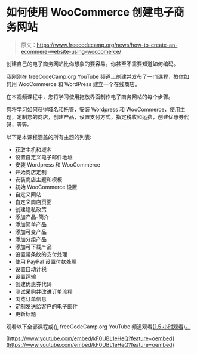 # 如何使用 WooCommerce 创建电子商务网站

> 原文：<https://www.freecodecamp.org/news/how-to-create-an-ecommere-website-using-woocomerce/>

创建自己的电子商务网站比你想象的要容易。你甚至不需要知道如何编码。

我刚刚在 freeCodeCamp.org YouTube 频道上创建并发布了一门课程，教你如何用 WooCommerce 和 WordPress 建立一个在线商店。

在本视频课程中，您将学习使用拖放界面制作电子商务网站的每个步骤。

您将学习如何获得域名和托管，安装 Wordpress 和 WooCommerce，使用主题，定制您的商店，创建产品，设置支付方式，指定税收和运费，创建优惠券代码，等等。

以下是本课程涵盖的所有主题的列表:

*   获取主机和域名
*   设置自定义电子邮件地址
*   安装 Wordpress 和 WooCommerce
*   开始商店定制
*   安装商店主题和模板
*   初始 WooCommerce 设置
*   自定义网站
*   自定义商店页面
*   创建隐私政策
*   添加产品-简介
*   添加简单产品
*   添加可变产品
*   添加分组产品
*   添加可下载产品
*   设置带条纹的支付处理
*   使用 PayPal 设置付款处理
*   设置自动计税
*   设置运输
*   创建优惠券代码
*   测试采购并改进订单流程
*   浏览订单信息
*   定制发送给客户的电子邮件
*   更新标题

观看以下全部课程或在 freeCodeCamp.org YouTube 频道观看[(1.5 小时观看)。](https://youtu.be/kF0UBL1eHeQ)

[https://www.youtube.com/embed/kF0UBL1eHeQ?feature=oembed](https://www.youtube.com/embed/kF0UBL1eHeQ?feature=oembed)